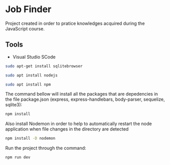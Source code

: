 # Job Finder
Project created in order to pratice knowledges acquired during the JavaScript course.

## Tools
* Visual Studio SCode

```sh
sudo apt-get install sqlitebrowser
```
```sh
sudo apt install nodejs
```
```sh
sudo apt install npm
```
The command bellow will install all the packages that are depedencies in the file package.json (express, express-handlebars, body-parser, sequelize, sqlite3):
```sh
npm install
```
Also install Nodemon in order to help to automatically restart the node application when file changes in the directory are detected
```sh
npm install -D nodemon
```

Run the project through the command:
```sh
npm run dev
```
